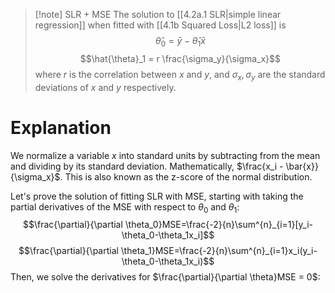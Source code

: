 >[!note] SLR + MSE
>The solution to [[4.2a.1 SLR|simple linear regression]] when fitted with [[4.1b Squared Loss|L2 loss]] is
>$$\hat{\theta}_0 = \bar{y} - \hat{\theta}_1\bar{x}$$
>$$\hat{\theta}_1 = r \frac{\sigma_y}{\sigma_x}$$
>where $r$ is the correlation between $x$ and $y$, and $\sigma_x, \sigma_y$ are the standard deviations of $x$ and $y$ respectively.

# Explanation
We normalize a variable $x$ into standard units by subtracting from the mean and dividing by its standard deviation. Mathematically, $\frac{x_i - \bar{x}}{\sigma_x}$. This is also known as the z-score of the normal distribution. 

Let's prove the solution of fitting SLR with MSE, starting with taking the partial derivatives of the MSE with respect to $\theta_0$ and $\theta_1$:
$$\frac{\partial}{\partial \theta_0}MSE=\frac{-2}{n}\sum^{n}_{i=1}[y_i-\theta_0-\theta_1x_i]$$
$$\frac{\partial}{\partial \theta_1}MSE=\frac{-2}{n}\sum^{n}_{i=1}x_i(y_i-\theta_0-\theta_1x_i)$$
Then, we solve the derivatives for $\frac{\partial}{\partial \theta}MSE = 0$:
$$$$